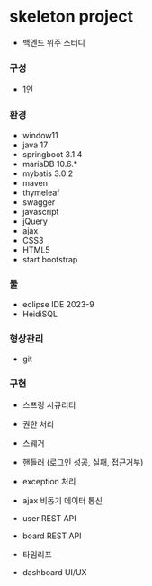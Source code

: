 # skeleton project
+ 백엔드 위주 스터디
 
### 구성
+ 1인

### 환경
+ window11
+ java 17
+ springboot 3.1.4
+ mariaDB 10.6.*
+ mybatis 3.0.2
+ maven
+ thymeleaf
+ swagger
+ javascript
+ jQuery
+ ajax
+ CSS3
+ HTML5
+ start bootstrap

### 툴
+ eclipse IDE 2023-9
+ HeidiSQL

### 형상관리
+ git

### 구현
+ 스프링 시큐리티
+ 권한 처리
+ 스웨거
+ 핸들러 (로그인 성공, 실패, 접근거부)
+ exception 처리
+ ajax 비동기 데이터 통신
+ user REST API
+ board REST API

+ 타임리프
+ dashboard UI/UX
